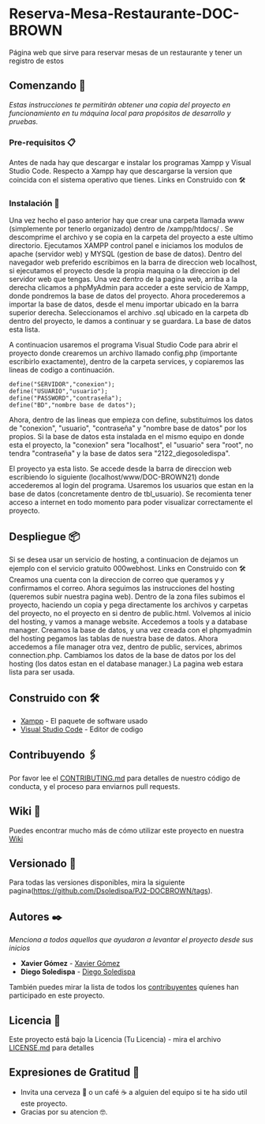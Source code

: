 # Reserva-Mesa-Restaurante-DOC-BROWN

Página web que sirve para reservar mesas de un restaurante y tener un registro de estos

## Comenzando 🚀

_Estas instrucciones te permitirán obtener una copia del proyecto en funcionamiento en tu máquina local para propósitos de desarrollo y pruebas._


### Pre-requisitos 📋

Antes de nada hay que descargar e instalar los programas Xampp y Visual Studio Code. Respecto a Xampp hay que descargarse la version que coincida con el sistema operativo que tienes.
Links en Construido con 🛠️ 

### Instalación 🔧

Una vez hecho el paso anterior hay que crear una carpeta llamada www (simplemente por tenerlo organizado) dentro de /xampp/htdocs/ .
Se descomprime el archivo y se copia en la carpeta del proyecto a este ultimo directorio.
Ejecutamos XAMPP control panel e iniciamos los modulos de apache (servidor web) y MYSQL (gestion de base de datos).
Dentro del navegador web preferido escribimos en la barra de direccion web localhost, si ejecutamos el proyecto desde la propia maquina o la direccion ip del servidor web que tengas.
Una vez dentro de la pagina web, arriba a la derecha clicamos a phpMyAdmin para acceder a este servicio de Xampp, donde pondremos la base de datos del proyecto.
Ahora procederemos a importar la base de datos, desde el menu importar ubicado en la barra superior derecha. Seleccionamos el archivo .sql ubicado en la carpeta db dentro del proyecto, le damos a continuar y se guardara. La base de datos esta lista.

A continuacion usaremos el programa Visual Studio Code para abrir el proyecto donde crearemos un archivo llamado config.php (importante escribirlo exactamente), dentro de la carpeta services, y copiaremos las lineas de codigo a continuación.

```
define("SERVIDOR","conexion");
define("USUARIO","usuario");
define("PASSWORD","contraseña");
define("BD","nombre base de datos");
```

Ahora, dentro de las lineas que empieza con define, substituimos los datos de "conexion", "usuario", "contraseña" y "nombre base de datos" por los propios. Si la base de datos esta instalada en el mismo equipo en donde esta el proyecto, la "conexion" sera "localhost", el "usuario" sera "root", no tendra "contraseña" y la base de datos sera "2122_diegosoledispa".

El proyecto ya esta listo. Se accede desde la barra de direccion web escribiendo lo siguiente (localhost/www/DOC-BROWN21) donde accederemos al login del programa. Usaremos los usuarios que estan en la base de datos (concretamente dentro de tbl_usuario).
Se recomienta tener acceso a internet en todo momento para poder visualizar correctamente el proyecto.


## Despliegue 📦

Si se desea usar un servicio de hosting, a continuacion de dejamos un ejemplo con el servicio gratuito 000webhost.
Links en Construido con 🛠️ 
Creamos una cuenta con la direccion de correo que queramos y y confirmamos el correo. Ahora seguimos las instrucciones del hosting (queremos subir nuestra pagina web).
Dentro de la zona files subimos el proyecto, haciendo un copia y pega directamente los archivos y carpetas del proyecto, no el proyecto en si dentro de public.html.
Volvemos al inicio del hosting, y vamos a manage website. Accedemos a tools y a database manager. Creamos la base de datos, y una vez creada con el phpmyadmin del hosting pegamos las tablas de nuestra base de datos. Ahora accedemos a file manager otra vez, dentro de public, services, abrimos connection.php. Cambiamos los datos de la base de datos por los del hosting (los datos estan en el database manager.) La pagina web estara lista para ser usada.

## Construido con 🛠️

* [Xampp](https://www.apachefriends.org/) - El paquete de software usado
* [Visual Studio Code](https://code.visualstudio.com/) - Editor de codigo

## Contribuyendo 🖇️

Por favor lee el [CONTRIBUTING.md](https://gist.github.com/villanuevand/xxxxxx) para detalles de nuestro código de conducta, y el proceso para enviarnos pull requests.

## Wiki 📖

Puedes encontrar mucho más de cómo utilizar este proyecto en nuestra [Wiki](https://github.com/tu/proyecto/wiki)

## Versionado 📌

Para todas las versiones disponibles, mira la siguiente pagina(https://github.com/Dsoledispa/PJ2-DOCBROWN/tags).

## Autores ✒️

_Menciona a todos aquellos que ayudaron a levantar el proyecto desde sus inicios_

* **Xavier Gómez**  - [Xavier Gómez](https://https://github.com/xaviermireia1)
* **Diego Soledispa** - [Diego Soledispa](https://github.com/Dsoledispa)


También puedes mirar la lista de todos los [contribuyentes](https://github.com/Dsoledispa/PJ2-DOCBROWN/contributors) quíenes han participado en este proyecto. 
## Licencia 📄

Este proyecto está bajo la Licencia (Tu Licencia) - mira el archivo [LICENSE.md](LICENSE.md) para detalles

## Expresiones de Gratitud 🎁

* Invita una cerveza 🍺 o un café ☕ a alguien del equipo si te ha sido util este proyecto. 
* Gracias por su atencion 🤓.
